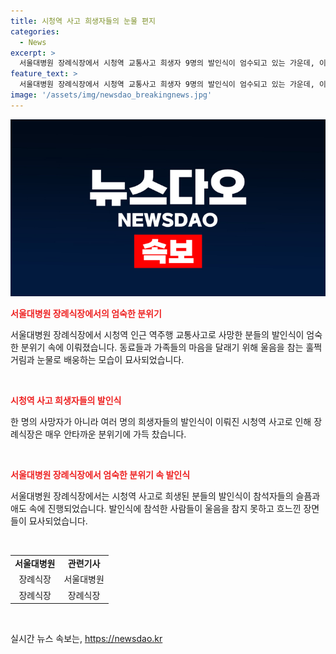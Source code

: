 ```yaml
---
title: 시청역 사고 희생자들의 눈물 편지
categories:
  - News
excerpt: >
  서울대병원 장례식장에서 시청역 교통사고 희생자 9명의 발인식이 엄수되고 있는 가운데, 이들의 유족과 동료들의 안타까운 모습이 고스란히 그려졌다. 발인식에는 울음 소리가 닿을 수 없는 정도까지 감춰진 분위기 속, 친지와 동료들의 마음이 절실하게 전해졌으며, 고인들의 마지막 인사를 하면서도 비통한 심정을 감출 수 없었다. 이러한 가슴 아픈 장면들이 서술되어 있으며, 고인들의 안식을 바라는 유족들과 동료들의 마음이 공감을 이끌어낸다.
feature_text: >
  서울대병원 장례식장에서 시청역 교통사고 희생자 9명의 발인식이 엄수되고 있는 가운데, 이들의 유족과 동료들의 안타까운 모습이 고스란히 그려졌다. 발인식에는 울음 소리가 닿을 수 없는 정도까지 감춰진 분위기 속, 친지와 동료들의 마음이 절실하게 전해졌으며, 고인들의 마지막 인사를 하면서도 비통한 심정을 감출 수 없었다. 이러한 가슴 아픈 장면들이 서술되어 있으며, 고인들의 안식을 바라는 유족들과 동료들의 마음이 공감을 이끌어낸다.
image: '/assets/img/newsdao_breakingnews.jpg'
---
```


<p><img src="/assets/img/newsdao_breakingnews.jpg" alt="pcversion 속보" /></p>

<p><b><span style="color: #ee2323;">서울대병원 장례식장에서의 엄숙한 분위기</span></b></p>

<p>서울대병원 장례식장에서 시청역 인근 역주행 교통사고로 사망한 분들의 발인식이 엄숙한 분위기 속에 이뤄졌습니다. 동료들과 가족들의 마음을 달래기 위해 울음을 참는 훌쩍거림과 눈물로 배웅하는 모습이 묘사되었습니다.</p>

<p data-ke-size="size16">&nbsp;</p>

<p><b><span style="color: #ee2323;">시청역 사고 희생자들의 발인식</span></b></p>

<p>한 명의 사망자가 아니라 여러 명의 희생자들의 발인식이 이뤄진 시청역 사고로 인해 장례식장은 매우 안타까운 분위기에 가득 찼습니다. </p>

<p data-ke-size="size16">&nbsp;</p>

<p><b><span style="color: #ee2323;">서울대병원 장례식장에서 엄숙한 분위기 속 발인식</span></b></p>

<p>서울대병원 장례식장에서는 시청역 사고로 희생된 분들의 발인식이 참석자들의 슬픔과 애도 속에 진행되었습니다. 발인식에 참석한 사람들이 울음을 참지 못하고 흐느낀 장면들이 묘사되었습니다.</p>

<p data-ke-size="size16">&nbsp;</p>

<table>
<tbody>
<tr>
<td style="text-align: center; height: 17px;"><b>서울대병원</b></td>
<td style="text-align: center; height: 17px;"><b>관련기사</b></td>
</tr>
<tr>
<td style="text-align: center; height: 17px;">장례식장</td>
<td style="text-align: center; height: 17px;">서울대병원</td>
</tr>
<tr>
<td style="text-align: center; height: 17px;">장례식장</td>
<td style="text-align: center; height: 17px;">장례식장</td>
</tr>
</tbody>
</table>

<p data-ke-size="size16">&nbsp;</p>
실시간 뉴스 속보는, <a href="https://newsdao.kr" rel="dofollow">https://newsdao.kr</a>


